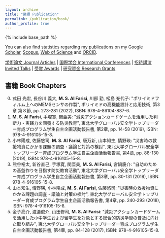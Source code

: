 ```yaml
---
layout: archive
title: "業績 Publication"
permalink: /publication/book/
author_profile: true
---
```


{% include base_path %}


You can also find statistics regarding my publications on my [Google Scholar](https://scholar.google.co.jp/citations?user=30VZQ_sAAAAJ), [Scopus](https://www.scopus.com/authid/detail.uri?authorId=57192380817), [Web of Science](https://publons.com/researcher/AAY-5422-2020/) and [ORCID](https://orcid.org/0000-0003-4870-9337).

[学術論文 Journal Articles](/publication/) | [国際学会 International Conferences](/publication/conference-int/) | [招待講演 Invited Talks](publication/invited/) | [受賞 Awards](/publication/award/) | [研究資金 Research Grants](/publication/grant/)
## 書籍 Book Chapters

0. 式田 光宏, 長谷川 義大, **M. S. Al Farisi**, 川部 勤, 松島 充代子: "ポリイミドフィルム上へのMEMSセンサの作製",  ポリイミドの高機能設計と応用技術, 第3章 第８節, pp. 273-281 (2022), ISBN: 978-4-86104-887-6.
0. **M. S. Al Farisi**, 手塚寛, 関亜美: "減災アクションカードゲームを活用した判断力・実践力を涵養する防災教育", 東北大学グローバル安全学トップリーダー育成プログラム学生自主企画活動報告書, 第2章, pp. 14-58 (2019), ISBN: 978-4-916105-15-8.
0. 小林陽成, 佐藤悠司, **M. S. Al Farisi**, 唐万新, 山本知生, 情野瑛: "災害時の救援物資にかかる課題の調査・議論と対策の検討", 東北大学グローバル安全学トップリーダー育成プログラム学生自主企画活動報告書, 第4章, pp. 88-130 (2019), ISBN: 978-4-916105-15-8.
0. 熊谷裕太, 新谷直己, 手塚寛, 関亜美, **M. S. Al Farisi**, 宮鍋慶介: "自助のための基盤作りを目指す防災教育活動", 東北大学グローバル安全学トップリーダー育成プログラム学生自主企画活動報告書, 第3章, pp. 80-131 (2018), ISBN: 978-4-916105-15-8.
0. 山本知生, 情野瑛, 小林陽成, **M. S. Al Farisi**, 佐藤悠司: "災害時の救援物資にかかる課題の調査・議論と対策の検討", 東北大学グローバル安全学トップリーダー育成プログラム学生自主企画活動報告書, 第4章, pp. 240-293 (2018), ISBN: 978-4-916105-15-8.
0. 金子亮介, 渡邉俊介, 山田修司, **M. S. Al Farisi**: "減災アクションカードゲームを活用した小中学生および留学生を対象とする総合的防災学習の普及に向けた取り組み", 東北大学グローバル安全学トップリーダー育成プログラム学生自主企画活動報告書, 第4章, pp. 84-128 (2017), ISBN: 978-4-916105-15-8.
